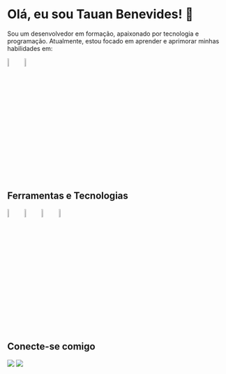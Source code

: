# Olá, eu sou Tauan Benevides! 👋

Sou um desenvolvedor em formação, apaixonado por tecnologia e programação. Atualmente, estou focado em aprender e aprimorar minhas habilidades em:

<img width="7%" src="https://cdn.jsdelivr.net/gh/devicons/devicon@latest/icons/java/java-original-wordmark.svg"/> <img width="7%" src="https://cdn.jsdelivr.net/gh/devicons/devicon@latest/icons/spring/spring-original-wordmark.svg" />


## Ferramentas e Tecnologias

<img width="7%" src="https://cdn.jsdelivr.net/gh/devicons/devicon@latest/icons/vscode/vscode-original.svg" /> <img width="7%" src="https://cdn.jsdelivr.net/gh/devicons/devicon@latest/icons/git/git-original.svg" /> <img width="7%" src="https://cdn.jsdelivr.net/gh/devicons/devicon@latest/icons/github/github-original.svg" /> <img width="7%" src="https://cdn.jsdelivr.net/gh/devicons/devicon@latest/icons/intellij/intellij-original.svg" />



## Conecte-se comigo

 <div>
<a href = "mailto: tg.dossantosbenevides@gmail.com"><img loading="lazy" src="https://img.shields.io/badge/Gmail-D14836?style=for-the-badge&logo=gmail&logoColor=white" target="_blank"></a>
<a href="https://www.linkedin.com/in/tauan-benevides/" target="_blank"><img loading="lazy" src="https://img.shields.io/badge/-LinkedIn-%230077B5?style=for-the-badge&logo=linkedin&logoColor=white" target="_blank"></a>   
</div>


